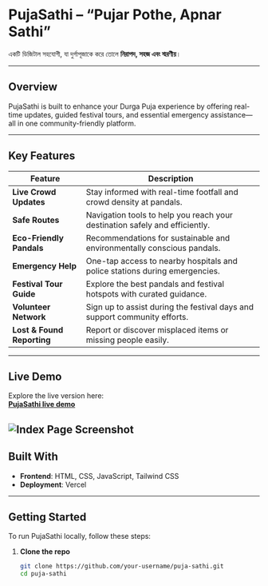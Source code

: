 # PujaSathi – “Pujar Pothe, Apnar Sathi”

একটি ডিজিটাল সহযোগী, যা দুর্গাপূজাকে করে তোলে **নিরাপদ, সহজ এবং স্মরণীয়**।

---

##  Overview

PujaSathi is built to enhance your Durga Puja experience by offering real-time updates, guided festival tours, and essential emergency assistance—all in one community-friendly platform.

---

##  Key Features

| Feature               | Description                                                                 |
|----------------------|-----------------------------------------------------------------------------|
| **Live Crowd Updates** | Stay informed with real-time footfall and crowd density at pandals.         |
| **Safe Routes**         | Navigation tools to help you reach your destination safely and efficiently. |
| **Eco-Friendly Pandals** | Recommendations for sustainable and environmentally conscious pandals.      |
| **Emergency Help**     | One-tap access to nearby hospitals and police stations during emergencies.  |
| **Festival Tour Guide**| Explore the best pandals and festival hotspots with curated guidance.       |
| **Volunteer Network**  | Sign up to assist during the festival days and support community efforts.   |
| **Lost & Found Reporting** | Report or discover misplaced items or missing people easily.               |

---

##  Live Demo

Explore the live version here:  
[**PujaSathi live demo**](https://dugga-dugga.vercel.app/)

![Index Page Screenshot](./assets/index-screenshot.png)
---

##  Built With

- **Frontend**: HTML, CSS, JavaScript, Tailwind CSS  
- **Deployment**: Vercel  

---

##  Getting Started

To run PujaSathi locally, follow these steps:

1. **Clone the repo**  
   ```bash
   git clone https://github.com/your-username/puja-sathi.git
   cd puja-sathi
